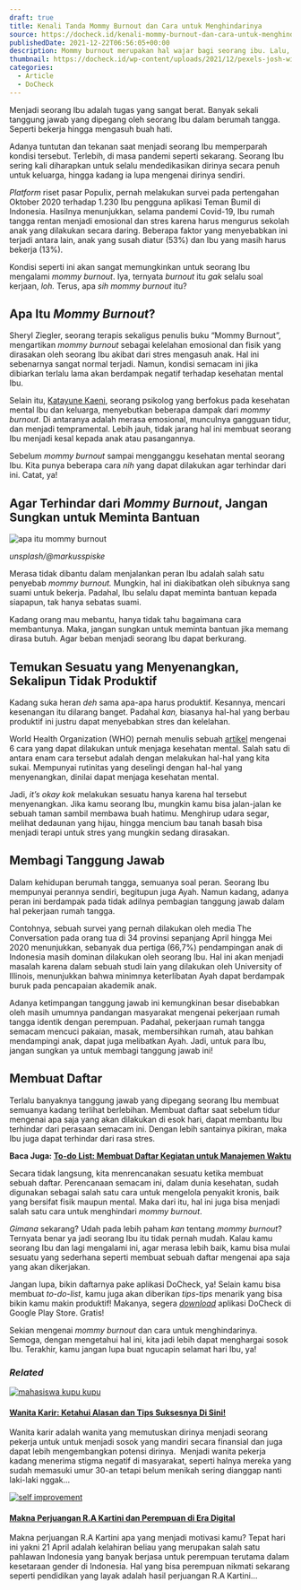 ```yaml
---
draft: true
title: Kenali Tanda Mommy Burnout dan Cara untuk Menghindarinya
source: https://docheck.id/kenali-mommy-burnout-dan-cara-untuk-menghindarinya/
publishedDate: 2021-12-22T06:56:05+00:00
description: Mommy burnout merupakan hal wajar bagi seorang ibu. Lalu, tanda-tanda apa saja yang perlu diketahui dan cara menghindarinya? Mari simak!
thumbnail: https://docheck.id/wp-content/uploads/2021/12/pexels-josh-willink-701014-1200x800.jpg
categories:
  - Article
  - DoCheck
---
```


Menjadi seorang Ibu adalah tugas yang sangat berat. Banyak sekali tanggung jawab yang dipegang oleh seorang Ibu dalam berumah tangga. Seperti bekerja hingga mengasuh buah hati.

Adanya tuntutan dan tekanan saat menjadi seorang Ibu memperparah kondisi tersebut. Terlebih, di masa pandemi seperti sekarang. Seorang Ibu sering kali diharapkan untuk selalu mendedikasikan dirinya secara penuh untuk keluarga, hingga kadang ia lupa mengenai dirinya sendiri.

_Platform_ riset pasar Populix, pernah melakukan survei pada pertengahan Oktober 2020 terhadap 1.230 Ibu pengguna aplikasi Teman Bumil di Indonesia. Hasilnya menunjukkan, selama pandemi Covid-19, Ibu rumah tangga rentan menjadi emosional dan stres karena harus mengurus sekolah anak yang dilakukan secara daring. Beberapa faktor yang menyebabkan ini terjadi antara lain, anak yang susah diatur (53%) dan Ibu yang masih harus bekerja (13%).

Kondisi seperti ini akan sangat memungkinkan untuk seorang Ibu mengalami _mommy burnout_. Iya, ternyata _burnout_ itu _gak_ selalu soal kerjaan, _loh._ Terus, apa _sih_ _mommy burnout_ itu?

## Apa Itu _Mommy Burnout_?

Sheryl Ziegler, seorang terapis sekaligus penulis buku “Mommy Burnout”, mengartikan _mommy burnout_ sebagai kelelahan emosional dan fisik yang dirasakan oleh seorang Ibu akibat dari stres mengasuh anak. Hal ini sebenarnya sangat normal terjadi. Namun, kondisi semacam ini jika dibiarkan terlalu lama akan berdampak negatif terhadap kesehatan mental Ibu.

Selain itu, [Katayune Kaeni](https://www.parents.com/parenting/moms/healthy-mom/signs-of-caregiver-burnout-moms-need-to-know/), seorang psikolog yang berfokus pada kesehatan mental Ibu dan keluarga, menyebutkan beberapa dampak dari _mommy burnout_. Di antaranya adalah merasa emosional, munculnya gangguan tidur, dan menjadi tempramental. Lebih jauh, tidak jarang hal ini membuat seorang Ibu menjadi kesal kepada anak atau pasangannya.

Sebelum _mommy burnout_ sampai mengganggu kesehatan mental seorang Ibu. Kita punya beberapa cara _nih_ yang dapat dilakukan agar terhindar dari ini. Catat, ya!

## Agar Terhindar dari _Mommy Burnout_, Jangan Sungkan untuk Meminta Bantuan

![apa itu mommy burnout](https://docheck.id/wp-content/uploads/2022/07/bantuan.jpg)

_unsplash/@markusspiske_

Merasa tidak dibantu dalam menjalankan peran Ibu adalah salah satu penyebab _mommy burnout._ Mungkin, hal ini diakibatkan oleh sibuknya sang suami untuk bekerja. Padahal, Ibu selalu dapat meminta bantuan kepada siapapun, tak hanya sebatas suami.

Kadang orang mau mebantu, hanya tidak tahu bagaimana cara membantunya. Maka, jangan sungkan untuk meminta bantuan jika memang dirasa butuh. Agar beban menjadi seorang Ibu dapat berkurang.

## Temukan Sesuatu yang Menyenangkan, Sekalipun Tidak Produktif

Kadang suka heran _deh_ sama apa-apa harus produktif. Kesannya, mencari kesenangan itu dilarang banget. Padahal _kan,_ biasanya hal-hal yang berbau produktif ini justru dapat menyebabkan stres dan kelelahan.

World Health Organization (WHO) pernah menulis sebuah [artikel](https://www.who.int/westernpacific/about/how-we-work/pacific-support/news/detail/07-10-2021-6-ways-to-take-care-of-your-mental-health-and-well-being-this-world-mental-health-day) mengenai 6 cara yang dapat dilakukan untuk menjaga kesehatan mental. Salah satu di antara enam cara tersebut adalah dengan melakukan hal-hal yang kita sukai. Mempunyai rutinitas yang deselingi dengan hal-hal yang menyenangkan, dinilai dapat menjaga kesehatan mental.

Jadi, _it’s okay kok_ melakukan sesuatu hanya karena hal tersebut menyenangkan. Jika kamu seorang Ibu, mungkin kamu bisa jalan-jalan ke sebuah taman sambil membawa buah hatimu. Menghirup udara segar, melihat dedaunan yang hijau, hingga mencium bau tanah basah bisa menjadi terapi untuk stres yang mungkin sedang dirasakan.

## Membagi Tanggung Jawab

Dalam kehidupan berumah tangga, semuanya soal peran. Seorang Ibu mempunyai perannya sendiri, begitupun juga Ayah. Namun kadang, adanya peran ini berdampak pada tidak adilnya pembagian tanggung jawab dalam hal pekerjaan rumah tangga.

Contohnya, sebuah survei yang pernah dilakukan oleh media The Conversation pada orang tua di 34 provinsi sepanjang April hingga Mei 2020 menunjukkan, sebanyak dua pertiga (66,7%) pendampingan anak di Indonesia masih dominan dilakukan oleh seorang Ibu. Hal ini akan menjadi masalah karena dalam sebuah studi lain yang dilakukan oleh University of Illinois, menunjukkan bahwa minimnya keterlibatan Ayah dapat berdampak buruk pada pencapaian akademik anak.

Adanya ketimpangan tanggung jawab ini kemungkinan besar disebabkan oleh masih umumnya pandangan masyarakat mengenai pekerjaan rumah tangga identik dengan perempuan. Padahal, pekerjaan rumah tangga semacam mencuci pakaian, masak, membersihkan rumah, atau bahkan mendampingi anak, dapat juga melibatkan Ayah. Jadi, untuk para Ibu, jangan sungkan ya untuk membagi tanggung jawab ini!

## Membuat Daftar

Terlalu banyaknya tanggung jawab yang dipegang seorang Ibu membuat semuanya kadang terlihat berlebihan. Membuat daftar saat sebelum tidur mengenai apa saja yang akan dilakukan di esok hari, dapat membantu Ibu terhindar dari perasaan semacam ini. Dengan lebih santainya pikiran, maka Ibu juga dapat terhindar dari rasa stres.

**Baca Juga: [To-do List: Membuat Daftar Kegiatan untuk Manajemen Waktu](https://docheck.id/to-do-list-membuat-daftar-kegiatan-untuk-manajemen-waktu/)**

Secara tidak langsung, kita menrencanakan sesuatu ketika membuat sebuah daftar. Perencanaan semacam ini, dalam dunia kesehatan, sudah digunakan sebagai salah satu cara untuk mengelola penyakit kronis, baik yang bersifat fisik maupun mental. Maka dari itu, hal ini juga bisa menjadi salah satu cara untuk menghindari _mommy burnout_.

_Gimana_ sekarang? Udah pada lebih paham _kan_ tentang _mommy burnout_? Ternyata benar ya jadi seorang Ibu itu tidak pernah mudah. Kalau kamu seorang Ibu dan lagi mengalami ini, agar merasa lebih baik, kamu bisa mulai sesuatu yang sederhana seperti membuat sebuah daftar mengenai apa saja yang akan dikerjakan.

Jangan lupa, bikin daftarnya pake aplikasi DoCheck, ya! Selain kamu bisa membuat _to-do-list_, kamu juga akan diberikan _tips-tips_ menarik yang bisa bikin kamu makin produktif! Makanya, segera [_download_](https://play.google.com/store/apps/details?id=com.docheck.docheck) aplikasi DoCheck di Google Play Store. Gratis!

Sekian mengenai _mommy burnout_ dan cara untuk menghindarinya. Semoga, dengan mengetahui hal ini, kita jadi lebih dapat menghargai sosok Ibu. Terakhir, kamu jangan lupa buat ngucapin selamat hari Ibu, ya!

### _Related_

[![mahasiswa kupu kupu](https://i1.wp.com/docheck.id/wp-content/uploads/2023/05/WhatsApp-Image-2023-05-12-at-13.35.53.jpeg?resize=350%2C200&ssl=1)](https://docheck.id/tips-menjadi-wanita-karir/ "Wanita Karir: Ketahui Alasan dan Tips Suksesnya Di Sini!")

#### [Wanita Karir: Ketahui Alasan dan Tips Suksesnya Di Sini!](https://docheck.id/tips-menjadi-wanita-karir/ "Wanita Karir: Ketahui Alasan dan Tips Suksesnya Di Sini!")

Wanita karir adalah wanita yang memutuskan dirinya menjadi seorang pekerja untuk untuk menjadi sosok yang mandiri secara finansial dan juga dapat lebih mengembangkan potensi dirinya.  Menjadi wanita pekerja kadang menerima stigma negatif di masyarakat, seperti halnya mereka yang sudah memasuki umur 30-an tetapi belum menikah sering dianggap nanti laki-laki nggak…

[![self improvement](https://i2.wp.com/docheck.id/wp-content/uploads/2023/03/self-improvement.jpg?resize=350%2C200&ssl=1)](https://docheck.id/makna-perjuangan-kartini/ "Makna Perjuangan R.A Kartini dan Perempuan di Era Digital")

#### [Makna Perjuangan R.A Kartini dan Perempuan di Era Digital](https://docheck.id/makna-perjuangan-kartini/ "Makna Perjuangan R.A Kartini dan Perempuan di Era Digital")

Makna perjuangan R.A Kartini apa yang menjadi motivasi kamu? Tepat hari ini yakni 21 April adalah kelahiran beliau yang merupakan salah satu pahlawan Indonesia yang banyak berjasa untuk perempuan terutama dalam kesetaraan gender di Indonesia. Hal yang bisa perempuan nikmati sekarang seperti pendidikan yang layak adalah hasil perjuangan R.A Kartini…
